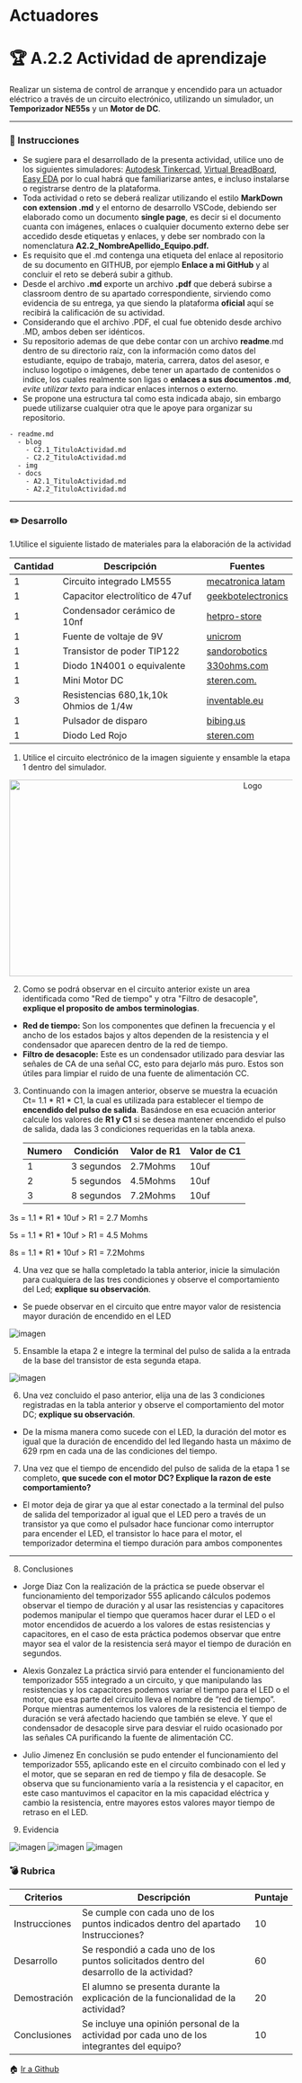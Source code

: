 # Actuadores

# :trophy: A.2.2 Actividad de aprendizaje

 Realizar un sistema de control de arranque y encendido para un actuador eléctrico a través de un circuito electrónico, utilizando un simulador, un **Temporizador NE55s** y un **Motor de DC**.

___

### :blue_book: Instrucciones

- Se sugiere para el desarrollado de la presenta actividad, utilice uno de los siguientes simuladores: [Autodesk Tinkercad](https://www.tinkercad.com/), [Virtual BreadBoard](http://www.virtualbreadboard.com/), [Easy EDA](https://easyeda.com/) por lo cual habrá que familiarizarse antes, e incluso instalarse o registrarse dentro de la plataforma.
- Toda actividad o reto se deberá realizar utilizando el estilo **MarkDown con extension .md** y el entorno de desarrollo VSCode, debiendo ser elaborado como un documento **single page**, es decir si el documento cuanta con imágenes, enlaces o cualquier documento externo debe ser accedido desde etiquetas y enlaces, y debe ser nombrado con la nomenclatura **A2.2_NombreApellido_Equipo.pdf.**
- Es requisito que el .md contenga una etiqueta del enlace al repositorio de su documento en GITHUB, por ejemplo **Enlace a mi GitHub** y al concluir el reto se deberá subir a github.
- Desde el archivo **.md** exporte un archivo **.pdf** que deberá subirse a classroom dentro de su apartado correspondiente, sirviendo como evidencia de su entrega, ya que siendo la plataforma **oficial** aquí se recibirá la calificación de su actividad.
- Considerando que el archivo .PDF, el cual fue obtenido desde archivo .MD, ambos deben ser idénticos.
- Su repositorio ademas de que debe contar con un archivo **readme**.md dentro de su directorio raíz, con la información como datos del estudiante, equipo de trabajo, materia, carrera, datos del asesor, e incluso logotipo o imágenes, debe tener un apartado de contenidos o indice, los cuales realmente son ligas o **enlaces a sus documentos .md**, _evite utilizar texto_ para indicar enlaces internos o externo.
- Se propone una estructura tal como esta indicada abajo, sin embargo puede utilizarse cualquier otra que le apoye para organizar su repositorio.
  
```
- readme.md
  - blog
    - C2.1_TituloActividad.md
    - C2.2_TituloActividad.md
  - img
  - docs
    - A2.1_TituloActividad.md
    - A2.2_TituloActividad.md
```
___

### :pencil2: Desarrollo

1.Utilice el siguiente listado de materiales para la elaboración de la actividad

| Cantidad | Descripción                            | Fuentes         |
| -------- | -------------------------------------- | --------------- |
| 1        | Circuito integrado LM555               |[mecatronica latam](https://www.mecatronicalatam.com/es/tutoriales/electronica/componentes-electronicos/555/) |
| 1        | Capacitor electrolítico de 47uf        | [geekbotelectronics](http://www.geekbotelectronics.com/producto/capacitor-electrolitico-50-v/)|
| 1        | Condensador cerámico de 10nf           | [hetpro-store](https://hetpro-store.com/TUTORIALES/capacitor/)|
| 1        | Fuente de voltaje de 9V                |[unicrom](https://unicrom.com/fuente-de-voltaje-5-y-9-vdc/) |
| 1        | Transistor de poder TIP122             |[sandorobotics](https://sandorobotics.com/producto/tip122/) |
| 1        | Diodo 1N4001 o equivalente             | [330ohms.com](https://www.330ohms.com/products/diodo-rectificador-1n4001)|
| 1        | Mini Motor DC                          | [steren.com.](https://www.steren.com.mx/mini-motor-de-corriente-directa.html)|
| 3        | Resistencias 680,1k,10k Ohmios de 1/4w | [inventable.eu](https://www.inventable.eu/2015/07/24/potencia-resistencias-comunes/)|
| 1        | Pulsador de disparo                    | [bibing.us](http://bibing.us.es/proyectos/abreproy/4768/fichero/02_MEMORIA%252F02_MEMORIA04.pdf)|
| 1        | Diodo Led Rojo                         | [steren.com](https://www.steren.com.mx/led-ultrabrillante-de-5-mm-color-rojo.html)|

1. Utilice el circuito electrónico de la imagen siguiente y ensamble la etapa 1 dentro del simulador.

<p align="center">
    <img alt="Logo" src="../Imgs/C2.x_CircuitoNe555MotorDC.PNG" width=850 height=350>
</p>

2. Como se podrá observar en el circuito anterior existe un area identificada como "Red de tiempo" y otra "Filtro de desacople", **explique el proposito de ambos terminologias**.
   
- **Red de tiempo:** Son los componentes que definen la frecuencia y el ancho de los estados bajos y altos dependen de la resistencia y el condensador que aparecen dentro de la red de tiempo.
- **Filtro de desacople:** Este es un condensador utilizado para desviar las señales de CA de una señal CC, esto para dejarlo más puro. Estos son útiles para limpiar el ruido de una fuente de alimentación CC.
  
3. Continuando con la imagen anterior, observe se muestra la ecuación Ct= 1.1 * R1 * C1, la cual es utilizada para establecer el tiempo de **encendido del pulso de salida**. Basándose en esa ecuación anterior calcule los valores de **R1 y C1** si se desea mantener encendido el pulso de salida, dada las 3 condiciones requeridas en la tabla anexa.

    | Numero | Condición  | Valor de R1 | Valor de C1 |
    | ------ | ---------- | ----------- | ----------- |
    | 1      | 3 segundos | 2.7Mohms    |     10uf    |
    | 2      | 5 segundos | 4.5Mohms    |     10uf    |
    | 3      | 8 segundos | 7.2Mohms    |     10uf    |

3s = 1.1 * R1 * 10uf > R1 = 2.7 Momhs

5s = 1.1 * R1 * 10uf > R1 = 4.5 Mohms

8s = 1.1 * R1 * 10uf > R1 = 7.2Mohms

4. Una vez que se halla completado la tabla anterior, inicie la simulación para cualquiera de las tres condiciones y observe el comportamiento del Led;  **explique su observación**.

- Se puede observar en el circuito que entre mayor valor de resistencia mayor duración de encendido en el LED

![imagen](../Imgs/A2.2_Etapa1.PNG)



5. Ensamble la etapa 2 e integre la terminal del pulso de salida a la entrada de la base del transistor de esta segunda etapa.
   
![imagen](../Imgs/A2.2_Etapa2.PNG)


6. Una vez concluido el paso anterior, elija una de las 3 condiciones registradas en la tabla anterior y observe el comportamiento del motor DC; **explique su observación**.
   
  - De la misma manera como sucede con el LED, la duración del motor es igual que la duración de encendido del led llegando hasta un máximo de 629 rpm en cada una de las condiciones del tiempo.

7. Una vez que el tiempo de encendido del pulso de salida de la etapa 1 se completo, **que sucede con el motor DC? Explique la razon de este comportamiento?**

- El motor deja de girar ya que al estar conectado a la terminal del pulso de salida del temporizador al igual que el LED pero a través de un transistor ya que como el pulsador hace funcionar como interruptor para encender el LED, el transistor lo hace para el motor, el temporizador determina el tiempo duración para ambos componentes
___

8. Conclusiones
   
- Jorge Diaz Con la realización de la práctica se puede observar el funcionamiento del temporizador 555 aplicando cálculos podemos observar el tiempo de duración y al usar las resistencias y capacitores podemos manipular el tiempo que queramos hacer durar el LED o el motor encendidos de acuerdo a los valores de estas resistencias y capacitores, en el caso de esta práctica podemos observar que entre mayor sea el valor de la resistencia será mayor el tiempo de duración en segundos.

- Alexis Gonzalez La práctica sirvió para entender el funcionamiento del temporizador 555 integrado a un circuito, y que manipulando las resistencias y los capacitores podemos variar el tiempo para el LED o el motor, que esa parte del circuito lleva el nombre de “red de tiempo”. Porque mientras aumentemos los valores de la resistencia el tiempo de duración se verá afectado haciendo que también se eleve. Y que el condensador de desacople sirve para desviar el ruido ocasionado por las señales CA purificando la fuente de alimentación CC.

- Julio Jimenez En conclusión se pudo entender el funcionamiento del temporizador 555, aplicando este en el circuito combinado con el led y el motor, que se separan en red de tiempo y fila de desacople. Se observa que su funcionamiento varía a la resistencia y el capacitor, en este caso mantuvimos el capacitor en la mis capacidad eléctrica y cambio la resistencia, entre mayores estos valores mayor tiempo de retraso en el LED.

9. Evidencia 

![imagen](../Imgs/A2.2_EvidenciaJulio.png)
![imagen](../Imgs/A2.2_EvidenciaJorge.png)
![imagen](../Imgs/A2.2_EvidenciaAlexis.png)

### :bomb: Rubrica

| Criterios     | Descripción                                                                                  | Puntaje |
| ------------- | -------------------------------------------------------------------------------------------- | ------- |
| Instrucciones | Se cumple con cada uno de los puntos indicados dentro del apartado Instrucciones?            | 10      |
| Desarrollo    | Se respondió a cada uno de los puntos solicitados dentro del desarrollo de la actividad?     | 60      |
| Demostración  | El alumno se presenta durante la explicación de la funcionalidad de la actividad?            | 20      |
| Conclusiones  | Se incluye una opinión personal de la actividad  por cada uno de los integrantes del equipo? | 10      |


:house: [Ir a Github](https://github.com/JDavidDiaz/Sistemas-Programables)
